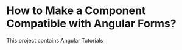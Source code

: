 # How to Make a Component Compatible with Angular Forms?

This project contains Angular Tutorials




